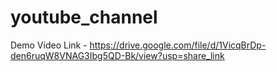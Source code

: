 # youtube_channel


Demo Video Link - https://drive.google.com/file/d/1VicqBrDp-den6ruqW8VNAG3Ibg5QD-Bk/view?usp=share_link
